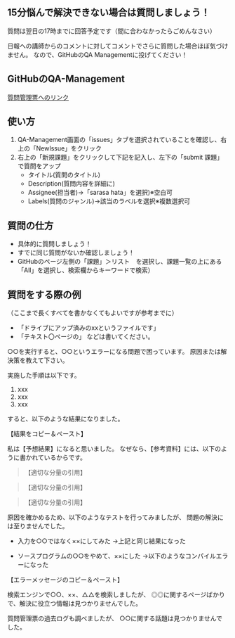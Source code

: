 ## 15分悩んで解決できない場合は質問しましょう！

質問は翌日の17時までに回答予定です（間に合わなかったらごめんなさい）

日報への講師からのコメントに対してコメントでさらに質問した場合ほぼ気づけません。
なので、GitHubのQA Managementに投げてください！

## GitHubのQA-Management

[質問管理票へのリンク](https://github.com/la-java-silicon-2021/QA-Management/issues?q=is%3Aissue)

## 使い方

1. QA-Management画面の「issues」タブを選択されていることを確認し、右上の「NewIssue」をクリック
2. 右上の「新規課題」をクリックして下記を記入し、左下の「submit 課題」で質問をアップ
    * タイトル(質問のタイトル)
    * Description(質問内容を詳細に)
    * Assignee(担当者)→「sarasa hata」を選択)※空白可
    * Labels(質問のジャンル)→該当のラベルを選択※複数選択可


## 質問の仕方
* 具体的に質問しましょう！
* すでに同じ質問がないか確認しましょう！
* GitHubのページ左側の「課題」＞リスト　を選択し、課題一覧の上にある「All」を選択し、検索欄からキーワードで検索）



## 質問をする際の例
（ここまで長くすべてを書かなくてもよいですが参考までに）
* 「ドライブにアップ済みのxxというファイルです」
* 「テキスト〇ページの」
などは書いてください。


○○を実行すると、○○というエラーになる問題で困っています。
原因または解決策を教えて下さい。

実施した手順は以下です。
1. xxx
2. xxx
3. xxx

すると、以下のような結果になりました。

【結果をコピー＆ペースト】

私は【予想結果】になると思いました。
なぜなら、【参考資料】には、以下のように書かれているからです。

> 【適切な分量の引用】

> 【適切な分量の引用】

> 【適切な分量の引用】

原因を確かめるため、以下のようなテストを行ってみましたが、
問題の解決には至りませんでした。

* 入力を○○ではなく××にしてみた
    →上記と同じ結果になった

* ソースプログラムの○○をやめて、××にした
    →以下のようなコンパイルエラーになった

【エラーメッセージのコピー＆ペースト】


検索エンジンで○○、××、△△を検索しましたが、
◎◎に関するページばかりで、解決に役立つ情報は見つかりませんでした。

質問管理票の過去ログも調べましたが、
○○に関する話題は見つかりませんでした。
